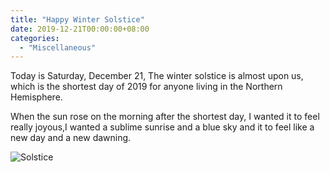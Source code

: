```yaml
---
title: "Happy Winter Solstice"
date: 2019-12-21T00:00:00+08:00
categories:
  - "Miscellaneous"
---
```


Today is  Saturday, December 21, The winter solstice is almost upon us, which is the shortest day of 2019 for anyone living in the Northern Hemisphere.

When the sun rose on the morning after the shortest day, I wanted it to feel really joyous,I wanted a sublime sunrise and a blue sky and it to feel like a new day and a new dawning.

![Solstice](https://media.npr.org/assets/img/2019/12/20/shortestday_9780763686987_hi_us_rev-3_custom-e660b51518edd3d74be8f086a0dc753cdd13b341-s1300-c85.jpg)





